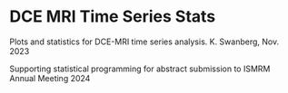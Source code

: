 # DCE MRI Time Series Stats
Plots and statistics for DCE-MRI time series analysis. K. Swanberg, Nov. 2023

Supporting statistical programming for abstract submission to ISMRM Annual Meeting 2024 

